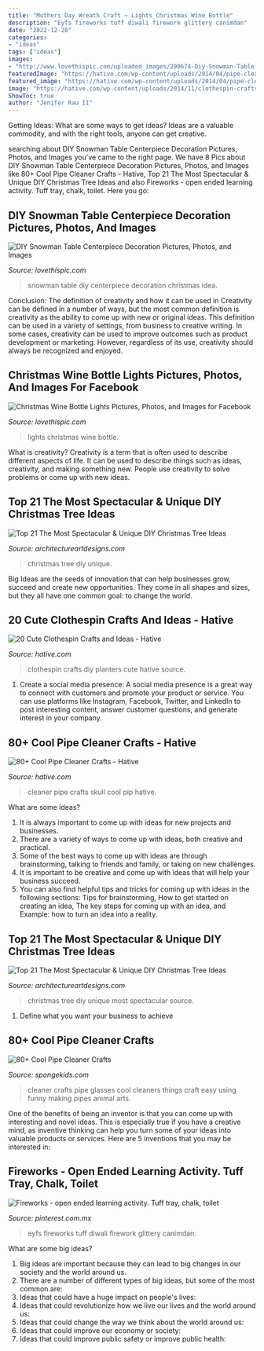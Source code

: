 ```yaml
---
title: "Mothers Day Wreath Craft ~ Lights Christmas Wine Bottle"
description: "Eyfs fireworks tuff diwali firework glittery canimdan"
date: "2022-12-28"
categories:
- "ideas"
tags: ["ideas"]
images:
- "http://www.lovethispic.com/uploaded_images/290674-Diy-Snowman-Table-Centerpiece-Decoration.jpg"
featuredImage: "https://hative.com/wp-content/uploads/2014/04/pipe-cleaner-crafts/5-skull-pip-cleaner-crafts.jpg"
featured_image: "https://hative.com/wp-content/uploads/2014/04/pipe-cleaner-crafts/5-skull-pip-cleaner-crafts.jpg"
image: "https://hative.com/wp-content/uploads/2014/11/clothespin-crafts/7-diy-clothespin-planters.jpg"
ShowToc: true
author: "Jenifer Rau II"
---
```



Getting Ideas: What are some ways to get ideas?
Ideas are a valuable commodity, and with the right tools, anyone can get creative.

	

		
searching about DIY Snowman Table Centerpiece Decoration Pictures, Photos, and Images you've came to the right page. We have 8 Pics about DIY Snowman Table Centerpiece Decoration Pictures, Photos, and Images like 80+ Cool Pipe Cleaner Crafts - Hative, Top 21 The Most Spectacular &amp; Unique DIY Christmas Tree Ideas and also Fireworks - open ended learning activity. Tuff tray, chalk, toilet. Here you go:
		
    
## DIY Snowman Table Centerpiece Decoration Pictures, Photos, And Images

<img loading=lazy src="http://www.lovethispic.com/uploaded_images/290674-Diy-Snowman-Table-Centerpiece-Decoration.jpg" onerror="this.onerror=null;this.src='https://tse2.mm.bing.net/th?id=OIP.LQy2Q3oRmg_Ok7P4NZHIAwHaJ4&amp;pid=15.1';" alt="DIY Snowman Table Centerpiece Decoration Pictures, Photos, and Images">

_Source: lovethispic.com_

>snowman table diy centerpiece decoration christmas idea. 

	

Conclusion: The definition of creativity and how it can be used in
Creativity can be defined in a number of ways, but the most common definition is creativity as the ability to come up with new or original ideas. This definition can be used in a variety of settings, from business to creative writing. In some cases, creativity can be used to improve outcomes such as product development or marketing. However, regardless of its use, creativity should always be recognized and enjoyed.

    
## Christmas Wine Bottle Lights Pictures, Photos, And Images For Facebook

<img loading=lazy src="http://www.lovethispic.com/uploaded_images/147392-Christmas-Wine-Bottle-Lights.jpg?1" onerror="this.onerror=null;this.src='https://tse2.mm.bing.net/th?id=OIP.UrPrdq5t09EsN1To8lqMsQHaLH&amp;pid=15.1';" alt="Christmas Wine Bottle Lights Pictures, Photos, and Images for Facebook">

_Source: lovethispic.com_

>lights christmas wine bottle. 

	

What is creativity?
Creativity is a term that is often used to describe different aspects of life. It can be used to describe things such as ideas, creativity, and making something new. People use creativity to solve problems or come up with new ideas.

    
## Top 21 The Most Spectacular &amp; Unique DIY Christmas Tree Ideas

<img loading=lazy src="https://www.architectureartdesigns.com/wp-content/uploads/2014/11/1105.jpg" onerror="this.onerror=null;this.src='https://tse2.mm.bing.net/th?id=OIP.bdrbn_z6Uh6B4rcUA4Z37gHaLH&amp;pid=15.1';" alt="Top 21 The Most Spectacular &amp; Unique DIY Christmas Tree Ideas">

_Source: architectureartdesigns.com_

>christmas tree diy unique. 

	

Big Ideas are the seeds of innovation that can help businesses grow, succeed and create new opportunities. They come in all shapes and sizes, but they all have one common goal: to change the world.

    
## 20 Cute Clothespin Crafts And Ideas - Hative

<img loading=lazy src="https://hative.com/wp-content/uploads/2014/11/clothespin-crafts/7-diy-clothespin-planters.jpg" onerror="this.onerror=null;this.src='https://tse4.mm.bing.net/th?id=OIP.K0qzoDqxIm3z3ZoD2n1upAHaMb&amp;pid=15.1';" alt="20 Cute Clothespin Crafts and Ideas - Hative">

_Source: hative.com_

>clothespin crafts diy planters cute hative source. 

	

1. Create a social media presence: A social media presence is a great way to connect with customers and promote your product or service. You can use platforms like Instagram, Facebook, Twitter, and LinkedIn to post interesting content, answer customer questions, and generate interest in your company.

    
## 80+ Cool Pipe Cleaner Crafts - Hative

<img loading=lazy src="https://hative.com/wp-content/uploads/2014/04/pipe-cleaner-crafts/5-skull-pip-cleaner-crafts.jpg" onerror="this.onerror=null;this.src='https://tse4.mm.bing.net/th?id=OIP.VkbeO_hKXPmeaqwAt6x36AHaKg&amp;pid=15.1';" alt="80+ Cool Pipe Cleaner Crafts - Hative">

_Source: hative.com_

>cleaner pipe crafts skull cool pip hative. 

	

What are some ideas?
1. It is always important to come up with ideas for new projects and businesses. 
2. There are a variety of ways to come up with ideas, both creative and practical. 
3. Some of the best ways to come up with ideas are through brainstorming, talking to friends and family, or taking on new challenges. 
4. It is important to be creative and come up with ideas that will help your business succeed. 
5. You can also find helpful tips and tricks for coming up with ideas in the following sections: Tips for brainstorming, How to get started on creating an idea, The key steps for coming up with an idea, and Example: how to turn an idea into a reality.

    
## Top 21 The Most Spectacular &amp; Unique DIY Christmas Tree Ideas

<img loading=lazy src="https://www.architectureartdesigns.com/wp-content/uploads/2014/11/1522.jpg" onerror="this.onerror=null;this.src='https://tse2.mm.bing.net/th?id=OIP.R93sFfb4-VzIAsGAfjTKywHaJ4&amp;pid=15.1';" alt="Top 21 The Most Spectacular &amp; Unique DIY Christmas Tree Ideas">

_Source: architectureartdesigns.com_

>christmas tree diy unique most spectacular source. 

	

1. Define what you want your business to achieve 

    
## 80+ Cool Pipe Cleaner Crafts

<img loading=lazy src="http://spongekids.com/wp-content/uploads/2014/04/pipe-cleaner-crafts/14-glasses-pip-cleaner-crafts.jpg" onerror="this.onerror=null;this.src='https://tse1.mm.bing.net/th?id=OIP.-2kkCRwTUoTdWTNdhQoZWgHaE8&amp;pid=15.1';" alt="80+ Cool Pipe Cleaner Crafts">

_Source: spongekids.com_

>cleaner crafts pipe glasses cool cleaners things craft easy using funny making pipes animal arts. 

	

One of the benefits of being an inventor is that you can come up with interesting and novel ideas. This is especially true if you have a creative mind, as inventive thinking can help you turn some of your ideas into valuable products or services. Here are 5 inventions that you may be interested in: 

    
## Fireworks - Open Ended Learning Activity. Tuff Tray, Chalk, Toilet

<img loading=lazy src="https://i.pinimg.com/736x/85/52/be/8552beb75581554c2e8ae8506633eba2--glue-tape-tuff-tray.jpg" onerror="this.onerror=null;this.src='https://tse2.mm.bing.net/th?id=OIP.vp92KniK90y36TAk2v5x8gHaKi&amp;pid=15.1';" alt="Fireworks - open ended learning activity. Tuff tray, chalk, toilet">

_Source: pinterest.com.mx_

>eyfs fireworks tuff diwali firework glittery canimdan. 

	

What are some big ideas?
1. Big ideas are important because they can lead to big changes in our society and the world around us.
2. There are a number of different types of big ideas, but some of the most common are: 
3. Ideas that could have a huge impact on people's lives: 
4. Ideas that could revolutionize how we live our lives and the world around us: 
5. Ideas that could change the way we think about the world around us: 
6. Ideas that could improve our economy or society: 
7. Ideas that could improve public safety or improve public health: 



